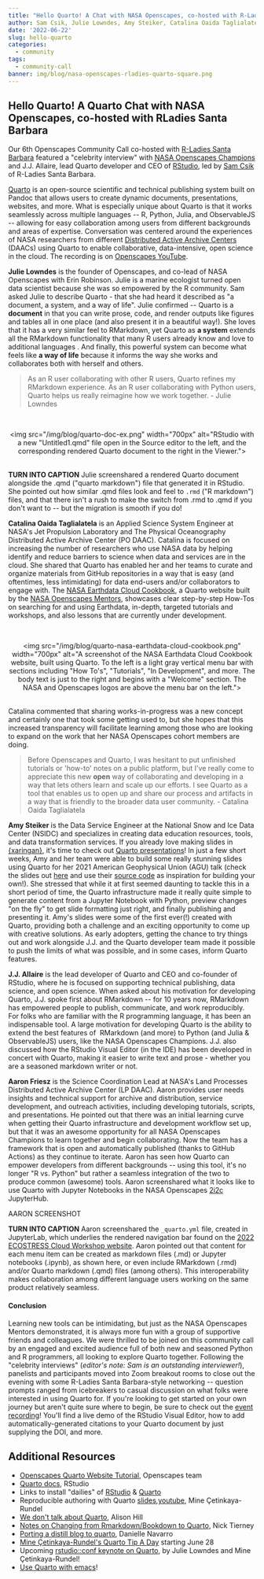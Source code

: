 ```yaml
---
title: "Hello Quarto! A Chat with NASA Openscapes, co-hosted with R-Ladies Santa Barbara"
author: Sam Csik, Julie Lowndes, Amy Steiker, Catalina Oaida Taglialatela, Aaron Friesz, J.J. Allaire, Erin Robinson, Stefanie Butland
date: '2022-06-22'
slug: hello-quarto
categories:
  - community
tags:
  - community-call
banner: img/blog/nasa-openscapes-rladies-quarto-square.png
---
```


## Hello Quarto! A Quarto Chat with NASA Openscapes, co-hosted with RLadies Santa Barbara

Our 6th Openscapes Community Call co-hosted with [R-Ladies Santa Barbara](https://twitter.com/RLadiesSB) featured a "celebrity interview" with [NASA Openscapes Champions](https://www.openscapes.org/blog/2022/05/12/nasa-2022-champions/) and J.J. Allaire, lead Quarto developer and CEO of [RStudio](https://www.rstudio.com/), led by [Sam Csik](https://samanthacsik.github.io/) of R-Ladies Santa Barbara.

[Quarto](https://quarto.org/) is an open-source scientific and technical publishing system built on Pandoc that allows users to create dynamic documents, presentations, websites, and more. What is especially unique about Quarto is that it works seamlessly across multiple languages \-- R, Python, Julia, and ObservableJS \-- allowing for easy collaboration among users from different backgrounds and areas of expertise. Conversation was centered around the experiences of NASA researchers from different [Distributed Active Archive Centers](https://nssdc.gsfc.nasa.gov/earth/daacs.html) (DAACs) using Quarto to enable collaborative, data-intensive, open science in the cloud. The recording is on [Openscapes YouTube](https://www.youtube.com/watch?v=azVAl343CIU).

**Julie Lowndes** is the founder of Openscapes, and co-lead of NASA Openscapes with Erin Robinson. Julie is a marine ecologist turned open data scientist because she was so empowered by the R community. Sam asked Julie to describe Quarto - that she had heard it described as "a document, a system, and a way of life". Julie confirmed \-- Quarto is a **document** in that you can write prose, code, and render outputs like figures and tables all in one place (and also present it in a beautiful way!). She loves that it has a very similar feel to RMarkdown, yet Quarto as **a system** extends all the RMarkdown functionality that many R users already know and love to additional languages . And finally, this powerful system can become what feels like **a way of life** because it informs the way she works and collaborates both with herself and others.

> As an R user collaborating with other R users, Quarto refines my RMarkdown experience. As an R user collaborating with Python users, Quarto helps us really reimagine how we work together. - Julie Lowndes

<br> <center> <a><img src="/img/blog/quarto-doc-ex.png" width="700px" alt="RStudio with a new "Untitled1.qmd" file open in the Source editor to the left, and the corresponding rendered Quarto document to the right in the Viewer."></a> </center> <br>

**TURN INTO CAPTION** Julie screenshared a rendered Quarto document alongside the .qmd ("quarto markdown") file that generated it in RStudio. She pointed out how similar .qmd files look and feel to `.rmd` ("R markdown") files, and that there isn't a rush to make the switch from .rmd to .qmd if you don't want to \-- but the migration is smooth if you do!

**Catalina Oaida Taglialatela** is an Applied Science System Engineer at NASA's Jet Propulsion Laboratory and The Physical Oceanography Distributed Active Archive Center (PO DAAC). Catalina is focused on increasing the number of researchers who use NASA data by helping identify and reduce barriers to science when data and services are in the cloud. She shared that Quarto has enabled her and her teams to curate and organize materials from GitHub repositories in a way that is easy (and oftentimes, less intimidating) for data end-users and/or collaborators to engage with. The [NASA Earthdata Cloud Cookbook](https://nasa-openscapes.github.io/earthdata-cloud-cookbook/), a Quarto website built by the [NASA Openscapes Mentors](https://nasa-openscapes.github.io/mentors.html), showcases clear step-by-step How-Tos on searching for and using Earthdata, in-depth, targeted tutorials and workshops, and also lessons that are currently under development.

<br> <center> <a><img src="/img/blog/quarto-nasa-earthdata-cloud-cookbook.png" width="700px" alt="A screenshot of the NASA Earthdata Cloud Cookbook website, built using Quarto. To the left is a light gray vertical menu bar with sections including "How To's", "Tutorials", "In Development", and more. The body text is just to the right and begins with a "Welcome" section. The NASA and Openscapes logos are above the menu bar on the left."></a> </center> <br>

Catalina commented that sharing works-in-progress was a new concept and certainly one that took some getting used to, but she hopes that this increased transparency will facilitate learning among those who are looking to expand on the work that her NASA Openscapes cohort members are doing.

> Before Openscapes and Quarto, I was hesitant to put unfinished tutorials or 'how-to' notes on a public platform, but I've really come to appreciate this new **open** way of collaborating and developing in a way that lets others learn and scale up our efforts. I see Quarto as a tool that enables us to open up and share our process and artifacts in a way that is friendly to the broader data user community. - Catalina Oaida Taglialatela

**Amy Steiker** is the Data Service Engineer at the National Snow and Ice Data Center (NSIDC) and specializes in creating data education resources, tools, and data transformation services. If you already love making slides in [{xaringan}](https://github.com/yihui/xaringan), it's time to check out [Quarto presentations](https://quarto.org/docs/presentations/)! In just a few short weeks, Amy and her team were able to build some really stunning slides using Quarto for her 2021 American Geophysical Union (AGU) talk (check the slides out [here](https://nasa-openscapes.github.io/slides/Earthdata_Cloud__Open-Science-Tutorial#/title-slide) and use their [source code](https://github.com/NASA-Openscapes/slides) as inspiration for building your own!). She stressed that while it at first seemed daunting to tackle this in a short period of time, the Quarto infrastructure made it really quite simple to generate content from a Jupyter Notebook with Python, preview changes "on the fly" to get slide formatting just right, and finally publishing and presenting it. Amy's slides were some of the first ever(!) created with Quarto, providing both a challenge and an exciting opportunity to come up with creative solutions. As early adopters, getting the chance to try things out and work alongside J.J. and the Quarto developer team made it possible to push the limits of what was possible, and in some cases, inform Quarto features.

**J.J. Allaire** is the lead developer of Quarto and CEO and co-founder of RStudio, where he is focused on supporting technical publishing, data science, and open science. When asked about his motivation for developing Quarto, J.J. spoke first about RMarkdown \-- for 10 years now, RMarkdown has empowered people to publish, communicate, and work reproducibly. For folks who are familiar with the R programming language, it has been an indispensable tool. A large motivation for developing Quarto is the ability to extend the best features of  RMarkdown (and more) to Python (and Julia & ObservableJS) users, like the NASA Openscapes Champions. J.J. also discussed how the RStudio Visual Editor (in the IDE) has been developed in concert with Quarto, making it easier to write text and prose - whether you are a seasoned markdown writer or not.

**Aaron Friesz** is the Science Coordination Lead at NASA's Land Processes Distributed Active Archive Center (LP DAAC). Aaron provides user needs insights and technical support for archive and distribution, service development, and outreach activities, including developing tutorials, scripts, and presentations. He pointed out that there was an initial learning curve when getting their Quarto infrastructure and development workflow set up, but that it was an awesome opportunity for all NASA Openscapes Champions to learn together and begin collaborating. Now the team has a framework that is open and automatically published (thanks to GitHub Actions) as they continue to iterate. Aaron has seen how Quarto can empower developers from different backgrounds \-- using this tool, it's no longer "R vs. Python" but rather a seamless integration of the two to produce common (awesome) tools. Aaron screenshared what it looks like to use Quarto with Jupyter Notebooks in the NASA Openscapes [2i2c](https://2i2c.org/) JupyterHub.

AARON SCREENSHOT

**TURN INTO CAPTION** Aaron screenshared the `_quarto.yml` file, created in JupyterLab, which underlies the rendered navigation bar found on the [2022 ECOSTRESS Cloud Workshop website](https://nasa-openscapes.github.io/2022-ECOSTRESS-Cloud-Workshop/). Aaron pointed out that content for each menu item can be created as markdown files (.md) or Jupyter notebooks (.ipynb), as shown here, or even include RMarkdown (.rmd) and/or Quarto markdown (.qmd) files (among others). This interoperability makes collaboration among different language users working on the same product relatively seamless.

#### Conclusion

Learning new tools can be intimidating, but just as the NASA Openscapes Mentors demonstrated, it is always more fun with a group of supportive friends and colleagues. We were thrilled to be joined on this community call by an engaged and excited audience full of both new and seasoned Python and R programmers, all looking to explore Quarto together. Following the "celebrity interviews" (*editor's note: Sam is an outstanding interviewer!*), panelists and participants moved into Zoom breakout rooms to close out the evening with some R-Ladies Santa Barbara-style networking \-- question prompts ranged from icebreakers to casual discussion on what folks were interested in using Quarto for. If you're looking to get started on your own journey but aren't quite sure where to begin, be sure to check out the [event recording](https://www.youtube.com/watch?v=azVAl343CIU)! You'll find a live demo of the RStudio Visual Editor, how to add automatically-generated citations to your Quarto document by just supplying the DOI, and more.

## **Additional** Resources

-   [Openscapes Quarto Website Tutorial](https://openscapes.github.io/quarto-website-tutorial/), Openscapes team
-   [Quarto docs](https://quarto.org/), RStudio
-   Links to install "dailies" of [RStudio](https://dailies.rstudio.com/) & [Quarto](https://quarto.org/docs/get-started/)
-   Reproducible authoring with Quarto [slides](https://mine-cetinkaya-rundel.github.io/2022-repro-toronto/#/title-slide),[youtube](https://www.youtube.com/watch?v=6p4vOKS6Xls), Mine Çetinkaya-Rundel
-   [We don't talk about Quarto](https://www.apreshill.com/blog/2022-04-we-dont-talk-about-quarto/), Alison Hill
-   [Notes on Changing from Rmarkdown/Bookdown to Quarto](https://www.njtierney.com/post/2022/04/11/rmd-to-qmd/), Nick Tierney
-   [Porting a distill blog to quarto](https://blog.djnavarro.net/posts/2022-04-20_porting-to-quarto/), Danielle Navarro
-   [Mine Çetinkaya-Rundel's Quarto Tip A Day](https://mine-cetinkaya-rundel.github.io/quarto-tip-a-day/posts/01-side-by-side-tables) starting June 28
-   Upcoming [rstudio::conf keynote on Quarto](https://openscapes.github.io/events/posts/2022-07-25-rstudio-conf/), by Julie Lowndes and Mine Çetinkaya-Rundel!
-   [Use Quarto with emacs](https://github.com/quarto-dev/quarto-emacs)!
